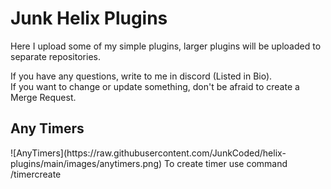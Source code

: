# Junk Helix Plugins

Here I upload some of my simple plugins, larger plugins will be uploaded to separate repositories.
<br>

If you have any questions, write to me in discord (Listed in Bio).<br>
If you want to change or update something, don't be afraid to create a Merge Request.

<H2> Any Timers </H2>
![AnyTimers](https://raw.githubusercontent.com/JunkCoded/helix-plugins/main/images/anytimers.png)
To create timer use command /timercreate <Name> <Time>

